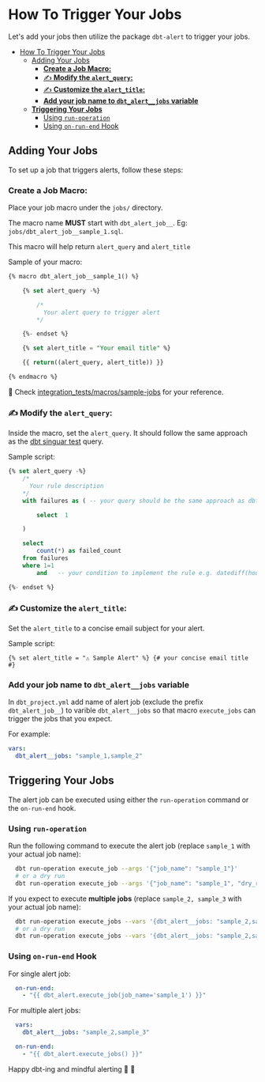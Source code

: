 # How To Trigger Your Jobs

Let's add your jobs then utilize the package `dbt-alert` to trigger your jobs.

- [How To Trigger Your Jobs](#how-to-trigger-your-jobs)
  - [Adding Your Jobs](#adding-your-jobs)
    - [**Create a Job Macro:**](#create-a-job-macro)
    - [✍️ **Modify the `alert_query`:**](#️-modify-the-alert_query)
    - [✍️ **Customize the `alert_title`:**](#️-customize-the-alert_title)
    - [**Add your job name to `dbt_alert__jobs` variable**](#add-your-job-name-to-dbt_alert__jobs-variable)
  - [**Triggering Your Jobs**](#triggering-your-jobs)
    - [Using `run-operation`](#using-run-operation)
    - [Using `on-run-end` Hook](#using-on-run-end-hook)

## Adding Your Jobs

To set up a job that triggers alerts, follow these steps:

### **Create a Job Macro:**
Place your job macro under the `jobs/` directory.

The macro name **MUST** start with `dbt_alert_job__`. Eg: `jobs/dbt_alert_job__sample_1.sql`.

This macro will help return `alert_query` and `alert_title`

Sample of your macro:

```sql
{% macro dbt_alert_job__sample_1() %}

    {% set alert_query -%}

        /*
          Your alert query to trigger alert
        */

    {%- endset %}

    {% set alert_title = "Your email title" %}

    {{ return((alert_query, alert_title)) }}

{% endmacro %}

```

📖 Check [integration_tests/macros/sample-jobs](https://github.com/infinitelambda/dbt-alert/tree/main/integration_tests/macros/sample-jobs) for your reference.

### ✍️ **Modify the `alert_query`:**
Inside the macro, set the `alert_query`. It should follow the same approach as the [dbt singuar test](https://docs.getdbt.com/docs/build/data-tests#singular-data-tests) query.

Sample script:

```sql
{% set alert_query -%}
    /*
      Your rule description
    */
    with failures as ( -- your query should be the same approach as dbt singuar test query

        select  1

    )

    select
        count(*) as failed_count
    from failures
    where 1=1
        and   -- your condition to implement the rule e.g. datediff(hour, max_<timestamp>, sysdate()) > 3

{%- endset %}
```

### ✍️ **Customize the `alert_title`:**
Set the `alert_title` to a concise email subject for your alert.

Sample script:

```jinja
{% set alert_title = "⚠️ Sample Alert" %} {# your concise email title #}
```

### **Add your job name to `dbt_alert__jobs` variable**

In `dbt_project.yml` add name of alert job (exclude the prefix `dbt_alert_job__`) to varible `dbt_alert__jobs` so that macro `execute_jobs` can trigger the jobs that you expect.

For example:
```yml
vars:
  dbt_alert__jobs: "sample_1,sample_2"
```

## **Triggering Your Jobs**

The alert job can be executed using either the `run-operation` command or the `on-run-end` hook.

### Using `run-operation`

Run the following command to execute the alert job (replace `sample_1` with your actual job name):

```bash
  dbt run-operation execute_job --args '{"job_name": "sample_1"}'
  # or a dry run
  dbt run-operation execute_job --args '{"job_name": "sample_1", "dry_run": True}'
```

If you expect to execute **multiple jobs** (replace `sample_2, sample_3` with your actual job name):

```bash
  dbt run-operation execute_jobs --vars '{dbt_alert__jobs: "sample_2,sample_3"}'
  # or a dry run
  dbt run-operation execute_jobs --vars '{dbt_alert__jobs: "sample_2,sample_3"}' --args '{dry_run: true}'
```

### Using `on-run-end` Hook

For single alert job:

```yaml
  on-run-end:
    - "{{ dbt_alert.execute_job(job_name='sample_1') }}"
```

For multiple alert jobs:

```yaml
  vars:
    dbt_alert__jobs: "sample_2,sample_3"

  on-run-end:
    - "{{ dbt_alert.execute_jobs() }}"
```

Happy dbt-ing and mindful alerting 🚀 💫

